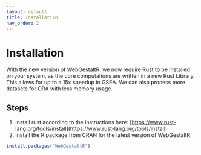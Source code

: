 ```yaml
---
layout: default
title: Installation
nav_order: 2
---
```


# Installation

With the new version of WebGestaltR, we now require Rust to be installed on your system, as the core computations are written in a new Rust Library. This allows for up to a 15x speedup in GSEA. We can also process more datasets for ORA with less memory usage.

## Steps

1. Install rust according to the instructions here: [https://www.rust-lang.org/tools/install](https://www.rust-lang.org/tools/install)
2. Install the R package from CRAN for the latest version of WebGestaltR

```R
install.packages("WebGestaltR")
```
